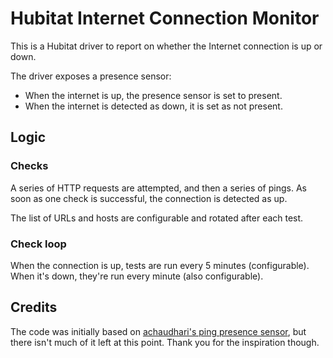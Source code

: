 # Hubitat Internet Connection Monitor

This is a Hubitat driver to report on whether the Internet connection is up or down.

The driver exposes a presence sensor:
  * When the internet is up, the presence sensor is set to present.
  * When the internet is detected as down, it is set as not present.

## Logic

### Checks

A series of HTTP requests are attempted, and then a series of pings. As soon as one check is successful, the connection is detected as up.

The list of URLs and hosts are configurable and rotated after each test.

### Check loop

When the connection is up, tests are run every 5 minutes (configurable). When it's down, they're run every minute (also configurable).

## Credits

The code was initially based on [achaudhari's ping presence sensor](https://github.com/achaudhari/hubitat-drivers/tree/cee6fc7b9682da862ff7b497ed096e0014d4c8f7/ping-presence-sensor), but there isn't much of it left at this point. Thank you for the inspiration though.
